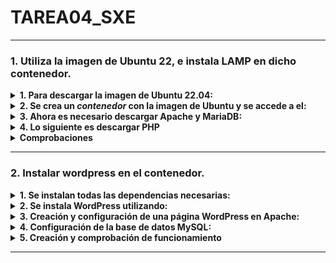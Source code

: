 # TAREA04_SXE
---
### 1. Utiliza la imagen de Ubuntu 22, e instala LAMP en dicho contenedor.

<details>
<summary> <b> 1. Para descargar la imagen de Ubuntu 22.04: </b></summary>
<br>

```bash
docker image pull ubuntu:22.04
```
</details>

<details>
<summary> <b> 2. Se crea un <i> contenedor </i> con la imagen de Ubuntu y se accede a el: </b></summary>
<br>

```bash
docker run -it --name ubuntu22 -p 8000:80 ubuntu:22.04 /bin/bash
```
</details>

<details>
<summary> <b> 3. Ahora es necesario descargar Apache y MariaDB: </b></summary>
<br>

Actualizar el repositorio de paquetes
```bash
apt update
```

Instalar **Apache**:
```bash
apt install -y apache2 apache2-utils
```
Instalar **MariaDB**:
```bash
sudo apt install -y mariadb-server mariadb-client
```

> La opción **-y** responde "sí" automáticamente a cualquier solicitud de confirmación durante la instalación.

Se inicializa MariaDB para poder continuar y usar comandos PHP:
```bash
service mariadb start
```
</details>
    
<details>
<summary> <b> 4. Lo siguiente es descargar PHP </b> </summary>
<br>

Se asegura la instalación de MySQL utilizando:
```bash
mysql_secure_installation
```

<details>
<summary> Y se siguen los pasos indicados en la guía. </summary>
<br>

![imagen](https://github.com/user-attachments/assets/53a9ce65-da9a-4bde-b488-7c489f3e0ee0)
</details>

Ahora se instala **PHP**:
```bash
apt install -y php php-mysql libapache2-mod-php
```

Y finalmente se instala **systemctl** y se reinicia el servicio de Apache:

```bash
apt install systemctl
systemctl restart apache2
```
</details>

<details>
<summary> <b> Comprobaciones </b> </summary>
<br>

Para comprobar el correcto funcionamiento hay que entrar en la IP del equipo desde el navegador (junto al puerto seleccionado) y poner el siguiente comando en consola, el cúal crea un archivo de información de PHP:
```bash
echo "<?php phpinfo(); ?>" | tee /var/www/html/info.php
```

**IP** y **puerto** para comprobar resultados (en mi caso).
```bash
http://10.0.9.153:8000/
```
<details>
<summary> Una vez hecho esto, accedemos a la web y comprobamos que funciona:</summary>
<br>

![imagen](https://github.com/user-attachments/assets/2e9ad564-10ff-4939-8cff-f02fad72791b)
</details>
</details>

---
### 2. Instalar wordpress en el contenedor.
<details>
<summary> <b> 1. Se instalan todas las dependencias necesarias: </b> </summary>
<br>

```bash
sudo apt install apache2 \
                 ghostscript \
                 libapache2-mod-php \
                 mysql-server \
                 php \
                 php-bcmath \
                 php-curl \
                 php-imagick \
                 php-intl \
                 php-json \
                 php-mbstring \
                 php-mysql \
                 php-xml \
                 php-zip
```

</details>

<details>
<summary> <b> 2. Se instala WordPress utilizando: </b> </summary>
<br>

```bash
# Crea un directorio
mkdir -p /srv/www

# Cambia la propiedad
sudo chown www-data: /srv/www

# Descarga la última versión de WordPress y la extrae
curl https://wordpress.org/latest.tar.gz | tar zx -C /srv/www
```

**Resultado obtenido:**
<br>

![imagen](https://github.com/user-attachments/assets/b0ec9913-007b-4821-b5cb-b2fbdd01619e)

</details> 

<details>
<summary> <b> 3. Creación y configuración de una página WordPress en Apache: </b> </summary>
<br>
    
Se <b> crea </b> y <b> abre </b> el fichero de configuración:
```bash
nano etc/apache2/sites-available/wordpress.conf
```

Se <b> pega </b> la siguiente configuración en el fichero:
```bash
<VirtualHost *:80>
    DocumentRoot /srv/www/wordpress
    <Directory /srv/www/wordpress>
        Options FollowSymLinks
        AllowOverride Limit Options FileInfo
        DirectoryIndex index.php
        Require all granted
    </Directory>
    <Directory /srv/www/wordpress/wp-content>
        Options FollowSymLinks
        Require all granted
    </Directory>
</VirtualHost>
```
    
Se <b> habilita </b> el funcionamiento de la página:

```bash
# Habilita la web de WordPress
a2ensite wordpress

# Habilita la reescritura
a2enmod rewrite

# Desactiva la web por defecto
a2dissite 000-default

# Reinicia el servicio de Apache
service apache2 reload
```

Para <b> comprobar el correcto funcionamiento </b> de WordPress se accede al link mediante la IP:

```bash
http://10.0.9.153:8000/wp-admin/setup-config.php
```

![imagen](https://github.com/user-attachments/assets/e6df6b9c-ba44-446f-913e-4bf7b4969fb6)
</details>

<details>
<summary> <b> 4. Configuración de la base de datos MySQL: </b> </summary>
<br>

**Creación** de una **base de datos**
    
```bash
mysql -u root
CREATE DATABASE wordpress;
CREATE USER pablo IDENTIFIED BY 'admin';
GRANT SELECT,INSERT,UPDATE,DELETE,CREATE,DROP,ALTER ON wordpress.* TO pablo;
FLUSH PRIVILEGES;
quit

# Iniciar la base de datos
service mysql start
```

> Si no funciona es porque hay que volver a instalar mariadb e iniciar de nuevo el servicio.

> A veces también hay que iniciar de nuevo el servicio de Apache.

**Configuración de la base de datos**
    
- Se crea el fichero de configuración y se escribe el texto generado desde wordpress:
    
    ```bash
    # Crear fichero de configuración
    touch /srv/www/wordpress/wp-config.php
    
    # Acceder al fichero de configuración
    nano /srv/www/wordpress/wp-config.php
    ```

    <details>
    <summary> Este es el texto generado que hay que copiar en el fichero <b> wp-config.php </b>: </summary>
    <br>
    
    ```bash
    <?php
    /**
     * The base configuration for WordPress
     *
     * The wp-config.php creation script uses this file during the installation.
     * You don't have to use the website, you can copy this file to "wp-config.php"
     * and fill in the values.
     *
     * This file contains the following configurations:
     *
     * * Database settings
     * * Secret keys
     * * Database table prefix
     * * ABSPATH
     *
     * @link https://developer.wordpress.org/advanced-administration/wordpress/wp-config/
     *
     * @package WordPress
     */
    
    // ** Database settings - You can get this info from your web host ** //
    /** The name of the database for WordPress */
    define( 'DB_NAME', 'wordpress' );
    
    /** Database username */
    define( 'DB_USER', 'pablo' );
    
    /** Database password */
    define( 'DB_PASSWORD', 'admin' );
    
    /** Database hostname */
    define( 'DB_HOST', 'localhost' );
    
    /** Database charset to use in creating database tables. */
    define( 'DB_CHARSET', 'utf8mb4' );
    
    /** The database collate type. Don't change this if in doubt. */
    define( 'DB_COLLATE', '' );
    
    /**#@+
     * Authentication unique keys and salts.
     *
     * Change these to different unique phrases! You can generate these using
     * the {@link https://api.wordpress.org/secret-key/1.1/salt/ WordPress.org secret-key service}.
     *
     * You can change these at any point in time to invalidate all existing cookies.
     * This will force all users to have to log in again.
     *
     * @since 2.6.0
     */
    define( 'AUTH_KEY',         '+hE!5`FfPz]k%g/w&m?pn}*AF-LA]?X@EZ[ryclrBzCCh7[ m:28Ms1G%~Fio$px' );
    define( 'SECURE_AUTH_KEY',  'hi{CHVccjo#5FO/tJRMR:#nka^r@~{}jl4g#7+-+>AT_]@Di1{&O7+zhoJ?MyUL:' );
    define( 'LOGGED_IN_KEY',    'i+A3T{_atqWd57:lgow^.08,s3OqYCKEY^]Ds*](m0m@.uR>`mqIQTfDQp}RH $@' );
    define( 'NONCE_KEY',        'K6v0b%/#ud&yOb7)4KRjVJqzM2|be,GaJRp mtet<hxS0MvDRWPZo)la^NaYr<i5' );
    define( 'AUTH_SALT',        '+SYcBw.Z$%%4nwnt=[ B?p1LDO[P2=JO-.P..B=@{&?3Fjy%mVp|@+kWUYFwPN]6' );
    define( 'SECURE_AUTH_SALT', '1Ujkx_/OU1G&</M/%IfD(m^qQ_}:TIvzo<vH{,jBf:N${Ql$cJ0M<%N=O-W.vqeV' );
    define( 'LOGGED_IN_SALT',   'bwjk&)y`y;x$Ouvx1;BcnTz`qDm>?mH80{lLiFmODYxnF(A,vwoPFGoR+^,K]52>' );
    define( 'NONCE_SALT',       '^tm};KO%EnXZHt-&E0v0fA/`mi=|QjH5(nBd?p9bcA2cieWUYqQuY,O+X/_.f% F' );
    
    /**#@-*/
    
    /**
     * WordPress database table prefix.
     *
     * You can have multiple installations in one database if you give each
     * a unique prefix. Only numbers, letters, and underscores please!
     */
    $table_prefix = 'wp_';
    
    /**
     * For developers: WordPress debugging mode.
     *
     * Change this to true to enable the display of notices during development.
     * It is strongly recommended that plugin and theme developers use WP_DEBUG
     * in their development environments.
     *
     * For information on other constants that can be used for debugging,
     * visit the documentation.
     *
     * @link https://developer.wordpress.org/advanced-administration/debug/debug-wordpress/
     */
    define( 'WP_DEBUG', false );
    
    /* Add any custom values between this line and the "stop editing" line. */
    
    
    
    /* That's all, stop editing! Happy publishing. */
    
    /** Absolute path to the WordPress directory. */
    if ( ! defined( 'ABSPATH' ) ) {
    	define( 'ABSPATH', __DIR__ . '/' );
    }
    
    /** Sets up WordPress vars and included files. */
    require_once ABSPATH . 'wp-settings.php';
    ```
    </details>
</details>

<details>
<summary> <b> 5. Creación y comprobación de funcionamiento </b> </summary>
<br>

<b> Se indica la información que nos pide: </b>
<br>

![imagen](https://github.com/user-attachments/assets/7ca81cba-5af1-4d6a-aa23-8dac2c88c44b)

<b> Instalamos WordPress y continuamos: </b>
<br>

![imagen](https://github.com/user-attachments/assets/ad29296b-4c58-4907-8de2-e5052624c415)

<b> Nos logeamos y comprobamos que todo funciona bien: </b>
<br>

![imagen](https://github.com/user-attachments/assets/21bebdc3-f6a1-40b3-b715-0bb6e8fc30ad)

En mi caso <b> todo funciona a la perfección. </b>
</details>

---
